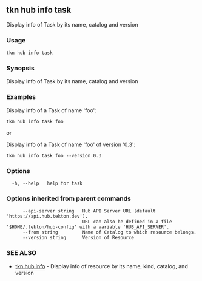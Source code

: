 ## tkn hub info task

Display info of Task by its name, catalog and version

### Usage

```
tkn hub info task
```

### Synopsis

Display info of Task by its name, catalog and version

### Examples


Display info of a Task of name 'foo':

    tkn hub info task foo

or

Display info of a Task of name 'foo' of version '0.3':

    tkn hub info task foo --version 0.3


### Options

```
  -h, --help   help for task
```

### Options inherited from parent commands

```
      --api-server string   Hub API Server URL (default 'https://api.hub.tekton.dev').
                            URL can also be defined in a file '$HOME/.tekton/hub-config' with a variable 'HUB_API_SERVER'.
      --from string         Name of Catalog to which resource belongs.
      --version string      Version of Resource
```

### SEE ALSO

* [tkn hub info](tkn_hub_info.md)	 - Display info of resource by its name, kind, catalog, and version

